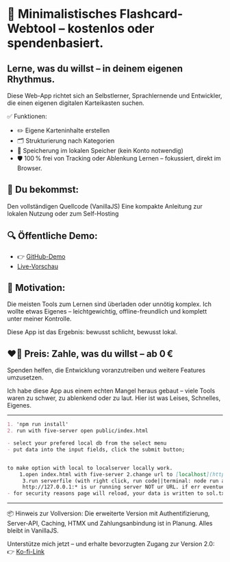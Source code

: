 # 🧠 Minimalistisches Flashcard-Webtool – kostenlos oder spendenbasiert.
## Lerne, was du willst – in deinem eigenen Rhythmus.

 Diese Web-App richtet sich an Selbstlerner, Sprachlernende und Entwickler, die einen eigenen digitalen Karteikasten suchen.

✅ Funktionen:
- ✏️ Eigene Karteninhalte erstellen
- 🗂 Strukturierung nach Kategorien
- 💾 Speicherung im lokalen Speicher (kein Konto notwendig)
- 🛡 100 % frei von Tracking oder Ablenkung
Lernen – fokussiert, direkt im Browser.

## 🎁 Du bekommst:

Den vollständigen Quellcode (VanillaJS)
Eine kompakte Anleitung zur lokalen Nutzung oder zum Self-Hosting

## 🔍 Öffentliche Demo:
- 👉 [GitHub-Demo](https://github.com/HaSan1y/cards-demo) 
- [Live-Vorschau](https://db-2-cards.vercel.app/)


## 💬 Motivation:

Die meisten Tools zum Lernen sind überladen oder unnötig komplex.
Ich wollte etwas Eigenes – leichtgewichtig, offline-freundlich und komplett unter meiner Kontrolle.

Diese App ist das Ergebnis: bewusst schlicht, bewusst lokal.


## ❤️💸 Preis: Zahle, was du willst – ab 0 €

Spenden helfen, die Entwicklung voranzutreiben und weitere Features umzusetzen.

Ich habe diese App aus einem echten Mangel heraus gebaut – viele Tools waren zu schwer, zu ablenkend oder zu laut. Hier ist was Leises, Schnelles, Eigenes.

_____________________________________________________________________________
```md
1. 'npm run install'
2. run with five-server open public/index.html 

- select your prefered local db from the select menu
- put data into the input fields, click the submit button;


to make option with local to localserver locally work.
    1.open index.html with five-server 2.change url to [localhost](http://localhost:5500/public/)
	 3.run serverfile (with right click, run code||terminal: node run api) api/server-crudfs2client.js   PORT->:3000
	 http://127.0.0.1:* is ur running server NOT ur URL. if err eventuelly del cookie/cache
- for security reasons page will reload, your data is written to sol.txt and sen.txt, and displayed when selecting server option
```
_____________________________________________________________________________
📦 Hinweis zur Vollversion:
Die erweiterte Version mit Authentifizierung, Server-API, Caching, HTMX und Zahlungsanbindung ist in Planung. Alles bleibt in VanillaJS.

Unterstütze mich jetzt – und erhalte bevorzugten Zugang zur Version 2.0:
👉 [Ko-fi-Link](https://ko-fi.com/s/dfd8ea3ff4)
